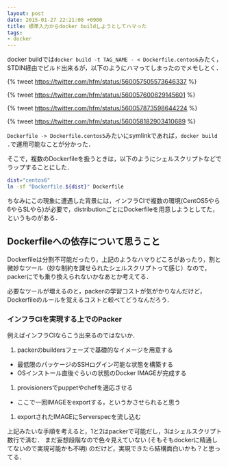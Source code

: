 ```yaml
---
layout: post
date: 2015-01-27 22:21:08 +0900
title: 標準入力からdocker buildしようとしてハマった
tags:
- docker
---
```

docker buildでは`docker build -t TAG_NAME - < Dockerfile.centos6`みたく，STDIN経由でビルド出来るが，以下のようにハマってしまったのでメモしとく．

{% tweet https://twitter.com/hfm/status/560057505573646337 %}

{% tweet https://twitter.com/hfm/status/560057600629145601 %}

{% tweet https://twitter.com/hfm/status/560057873598644224 %}

{% tweet https://twitter.com/hfm/status/560058182903410689 %}

`Dockerfile -> Dockerfile.centos5`みたいにsymlinkであれば，`docker build .`で運用可能なことが分かった．

そこで，複数のDockerfileを扱うときは，以下のようにシェルスクリプトなどでラップすることにした．

```sh
dist="centos6"
ln -sf "Dockerfile.${dist}" Dockerfile
```

ちなみにこの現象に遭遇した背景には，インフラCIで複数の環境(CentOS5やら6やらSLやら)が必要で，distributionごとにDockerfileを用意しようとしてた，というものがある．

## Dockerfileへの依存について思うこと

Dockerfileは分割不可能だったり，上記のようなハマりどころがあったり，割と微妙なツール（妙な制約を課せられたシェルスクリプトって感じ）なので，packerにでも乗り換えられないかなあとか考えてる．

必要なツールが増えるのと，packerの学習コストが気がかりなんだけど，Dockerfileのルールを覚えるコストと較べてどうなんだろう．

### インフラCIを実現する上でのPacker

例えばインフラCIならこう出来るのではないか．

1. packerのbuildersフェーズで基礎的なイメージを用意する
  - 最低限のパッケージのSSHログイン可能な状態を構築する
  - OSインストール直後ぐらいの状態のDocker IMAGEが完成する
1. provisionersでpuppetやchefを適応させる
  - ここで一回IMAGEをexportする，というかさせられると思う
1. exportされたIMAGEにServerspecを流し込む

上記みたいな手順を考えると，1と2はpackerで可能だし，3はシェルスクリプト数行で済む．
まだ妄想段階なので色々見えていない (そもそもdockerに精通してないので実現可能かも不明) のだけど，実現できたら結構面白いかも？と思ってる．

